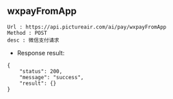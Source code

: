 

wxpayFromApp
---

```
Url : https://api.pictureair.com/ai/pay/wxpayFromApp
Method : POST 
desc : 微信支付请求
```

* Response result:
```
{
    "status": 200,
    "message": "success",
    "result": {}
}
```
